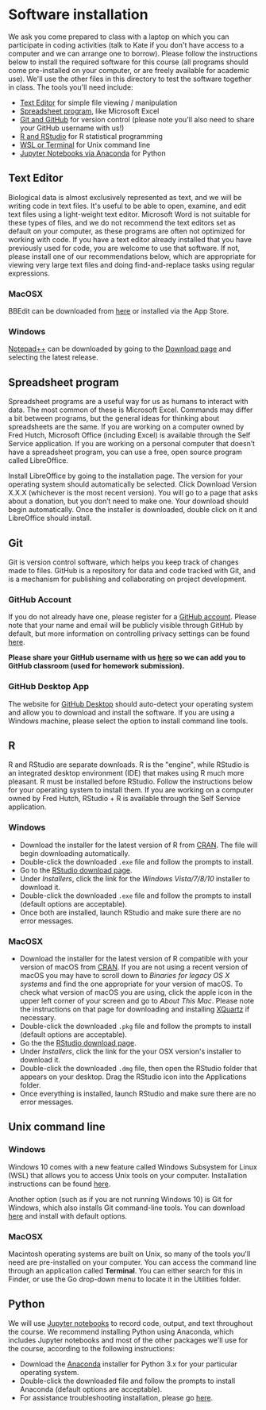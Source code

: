 # Software installation

We ask you come prepared to class with a laptop on which you can participate in coding activities (talk to Kate if you don't have access to a computer and we can arrange one to borrow). Please follow the instructions below to install the required software for this course (all programs should come pre-installed on your computer, or are freely available for academic use). We'll use the other files in this directory to test the software together in class. The tools you'll need include:

- [Text Editor](#text-editor) for simple file viewing / manipulation
- [Spreadsheet program](#spreadsheet-program), like Microsoft Excel
- [Git and GitHub](#git) for version control (please note you'll also need to share your GitHub username with us!)
- [R and RStudio](#r) for R statistical programming
- [WSL or Terminal](#unix-command-line) for Unix command line
- [Jupyter Notebooks via Anaconda](#python) for Python

## Text Editor

Biological data is almost exclusively represented as text, and we will be writing code in text files. It's useful to be able to open, examine, and edit text files using a light-weight text editor. Microsoft Word is not suitable for these types of files, and we do not recommend the text editors set as default on your computer, as these programs are often not optimized for working with code. If you have a text editor already installed that you have previously used for code, you are welcome to use that software. If not, please install one of our recommendations below, which are appropriate for viewing very large text files and doing find-and-replace tasks using regular expressions.

### MacOSX

BBEdit can be downloaded from [here](https://www.barebones.com/products/bbedit/download.html) or installed via the App Store.

### Windows

[Notepad++](https://notepad-plus-plus.org) can be downloaded by going to the [Download page](https://notepad-plus-plus.org/downloads/) and selecting the latest release.

## Spreadsheet program

Spreadsheet programs are a useful way for us as humans to interact with data. The most common of these is Microsoft Excel. Commands may differ a bit between programs, but the general ideas for thinking about spreadsheets are the same. If you are working on a computer owned by Fred Hutch, Microsoft Office (including Excel) is available through the Self Service application. If you are working on a personal computer that doesn’t have a spreadsheet program, you can use a free, open source program called LibreOffice.

Install LibreOffice by going to the installation page. The version for your operating system should automatically be selected. Click Download Version X.X.X (whichever is the most recent version). You will go to a page that asks about a donation, but you don’t need to make one. Your download should begin automatically.
Once the installer is downloaded, double click on it and LibreOffice should install.

## Git

Git is version control software, which helps you keep track of changes made to files. GitHub is a repository for data and code tracked with Git, and is a mechanism for publishing and collaborating on project development.

### GitHub Account

If you do not already have one, please register for a [GitHub account](https://github.com). Please note that your name and email will be publicly visible through GitHub by default, but more information on controlling privacy settings can be found [here](https://help.github.com/en/articles/setting-your-commit-email-address).

**Please share your GitHub username with us [here](https://docs.google.com/forms/d/e/1FAIpQLSdtlewc-Py9BZ33_Kgi-u2d2ilHYEDEYniwKVjW8mIp508r8A/viewform?usp=sf_link) so we can add you to GitHub classroom (used for homework submission).**

### GitHub Desktop App

The website for [GitHub Desktop](https://desktop.github.com) should auto-detect your operating system and allow you to download and install the software. If you are using a Windows machine, please select the option to install command line tools.

## R

R and RStudio are separate downloads.
R is the "engine", while RStudio is an integrated desktop environment (IDE) that makes using R much more pleasant.
R must be installed before RStudio.
Follow the instructions below for your operating system to install them.
If you are working on a computer owned by Fred Hutch,
RStudio + R is available through the Self Service application.

### Windows

- Download the installer for the latest version of R from [CRAN](http://cran.r-project.org/bin/windows/base/release.htm).
  The file will begin downloading automatically.
- Double-click the downloaded `.exe` file and follow the prompts to install.
- Go to the [RStudio download page](https://www.rstudio.com/products/rstudio/download/#download).
- Under _Installers_, click the link for the _Windows Vista/7/8/10_ installer to download it.
- Double-click the downloaded `.exe` file and follow the prompts to install (default options are acceptable).
- Once both are installed, launch RStudio and make sure there are no error messages.

### MacOSX

- Download the installer for the latest version of R compatible with your version of macOS from [CRAN](https://cran.r-project.org/bin/macosx/).
  If you are not using a recent version of macOS you may have to scroll down to _Binaries for legacy OS X systems_ and find the one appropriate for your version of macOS.
  To check what version of macOS you are using, click the apple icon in the upper left corner of your screen and go to _About This Mac_.
  Please note the instructions on that page for downloading and installing [XQuartz](https://www.xquartz.org/) if necessary.
- Double-click the downloaded `.pkg` file and follow the prompts to install (default options are acceptable).
- Go the the [RStudio download page](https://www.rstudio.com/products/rstudio/download/#download).
- Under _Installers_, click the link for the your OSX version's installer to download it.
- Double-click the downloaded `.dmg` file, then open the RStudio folder that appears on your desktop. Drag the RStudio icon into the Applications folder.
- Once everything is installed, launch RStudio and make sure there are no error messages.

## Unix command line

### Windows

Windows 10 comes with a new feature called Windows Subsystem for Linux (WSL) that allows you to access Unix tools on your computer. Installation instructions can be found [here](https://docs.microsoft.com/en-us/windows/wsl/install-win10).

Another option (such as if you are not running Windows 10) is Git for Windows, which also installs Git command-line tools. You can download [here](https://git-scm.com/download/win) and install with default options.

### MacOSX

Macintosh operating systems are built on Unix, so many of the tools you'll need are pre-installed on your computer. You can access the command line through an application called **Terminal**. You can either search for this in Finder, or use the Go drop-down menu to locate it in the Utilities folder.

## Python

We will use [Jupyter notebooks](http://jupyter.org) to record code, output, and text throughout the course.
We recommend installing Python using Anaconda,
which includes Jupyter notebooks and most of the other packages we'll use for the course, according to the following instructions:
- Download the [Anaconda](https://www.anaconda.com/download/) installer for
Python 3.x for your particular operating system.
- Double-click the downloaded file and follow the prompts to install Anaconda (default options are acceptable).
- For assistance troubleshooting installation, please go [here](https://jupyter.readthedocs.io/en/latest/install.html).
